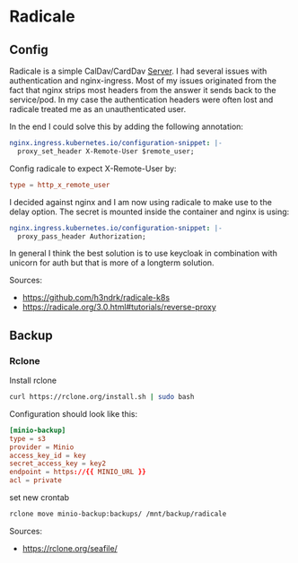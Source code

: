 # Radicale

## Config

Radicale is a simple CalDav/CardDav [Server](https://github.com/tomsquest/docker-radicale). I had several issues with authentication and nginx-ingress. Most of my issues originated from the fact that nginx strips most headers from the answer it sends back to the service/pod. In my case the authentication headers were often lost and radicale treated me as an unauthenticated user.

In the end I could solve this by adding the following annotation:

``` yaml
nginx.ingress.kubernetes.io/configuration-snippet: |-
  proxy_set_header X-Remote-User $remote_user;
```

Config radicale to expect X-Remote-User by:

```conf
type = http_x_remote_user
```

I decided against nginx and I am now using radicale to make use to the delay option. The secret is mounted inside the container and nginx is using:

``` yaml
nginx.ingress.kubernetes.io/configuration-snippet: |-
  proxy_pass_header Authorization;
```

In general I think the best solution is to use keycloak in combination with unicorn for auth but that is more of a longterm solution.

Sources:

- <https://github.com/h3ndrk/radicale-k8s>
- <https://radicale.org/3.0.html#tutorials/reverse-proxy>

## Backup

### Rclone

Install rclone

``` bash
curl https://rclone.org/install.sh | sudo bash
```

Configuration should look like this:

```conf
[minio-backup]
type = s3
provider = Minio
access_key_id = key
secret_access_key = key2
endpoint = https://{{ MINIO_URL }}
acl = private
```

set new crontab

``` bash
rclone move minio-backup:backups/ /mnt/backup/radicale
```

Sources:

- <https://rclone.org/seafile/>
